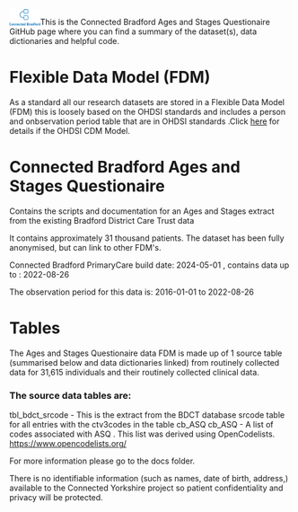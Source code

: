 <a href="https://www.bradfordresearch.nhs.uk/our-research-teams/connected-bradford/">
  <img align="left" alt="ConnectedBradford" width="55px" src="https://github.com/ShoreRob1/Images/blob/main/CB%20logo%201.png?raw=true" />
</a>

This is the Connected Bradford Ages and Stages Questionaire GitHub page where you can find a summary of the dataset(s), data dictionaries and helpful code.

# Flexible Data Model (FDM) 

As a standard all our research datasets are stored in a Flexible Data Model (FDM) this is loosely based on the OHDSI standards and includes a person and onbservation period table that are in OHDSI standards .Click [here](https://www.ohdsi.org/data-standardization/) for details if the OHDSI CDM Model. 


# Connected Bradford Ages and Stages Questionaire

Contains the scripts and documentation for an Ages and Stages extract from the existing Bradford District Care Trust data

It contains approximately 31 thousand patients. The dataset has been fully anonymised, but can link to other FDM's.

Connected Bradford PrimaryCare build date: 2024-05-01	, contains data up to : 2022-08-26

The observation period for this data is: 2016-01-01	to	2022-08-26


# Tables
The Ages and Stages Questionaire data FDM is made up of 1 source table (summarised below and data dictionaries linked) from routinely collected data for 31,615  individuals and their routinely collected clinical data. 


### The source data tables are: 

tbl_bdct_srcode - This is the extract from the BDCT database srcode table for all entries with the ctv3codes in the table cb_ASQ 
cb_ASQ - A list of codes associated with ASQ . This list was derived using OpenCodelists.   https://www.opencodelists.org/

For more information please go to the docs folder. 

There is no identifiable information (such as names, date of birth, address,) available to the Connected Yorkshire project so patient confidentiality and privacy will be protected.



